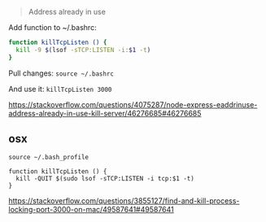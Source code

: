 >Address already in use

Add function to ~/.bashrc:

```bash
function killTcpListen () {
  kill -9 $(lsof -sTCP:LISTEN -i:$1 -t)
}
```

Pull changes: `source ~/.bashrc`

And use it: `killTcpListen 3000`

https://stackoverflow.com/questions/4075287/node-express-eaddrinuse-address-already-in-use-kill-server/46276685#46276685

## osx

`source ~/.bash_profile`

```
function killTcpListen () {
  kill -QUIT $(sudo lsof -sTCP:LISTEN -i tcp:$1 -t)
}
```

https://stackoverflow.com/questions/3855127/find-and-kill-process-locking-port-3000-on-mac/49587641#49587641
